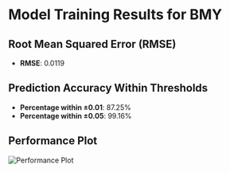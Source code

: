 # Model Training Results for BMY

## Root Mean Squared Error (RMSE)
- **RMSE**: 0.0119

## Prediction Accuracy Within Thresholds
- **Percentage within ±0.01**: 87.25%
- **Percentage within ±0.05**: 99.16%

## Performance Plot
![Performance Plot](../imgs/BMY.png)
